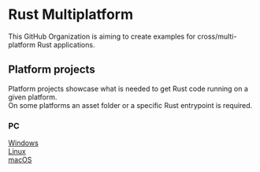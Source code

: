 # Rust Multiplatform

This GitHub Organization is aiming to create examples for cross/multi-platform Rust applications.

## Platform projects

Platform projects showcase what is needed to get Rust code running on a given platform.  
On some platforms an asset folder or a specific Rust entrypoint is required.  

### PC

[Windows](https://github.com/rust-multiplatform/Platform-Windows.git)  
[Linux](https://github.com/rust-multiplatform/Platform-Linux.git)  
[macOS](https://github.com/rust-multiplatform/Platform-macOS.git)  


